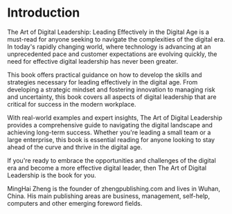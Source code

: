 # Introduction

The Art of Digital Leadership: Leading Effectively in the Digital Age is a must-read for anyone seeking to navigate the complexities of the digital era. In today's rapidly changing world, where technology is advancing at an unprecedented pace and customer expectations are evolving quickly, the need for effective digital leadership has never been greater.

This book offers practical guidance on how to develop the skills and strategies necessary for leading effectively in the digital age. From developing a strategic mindset and fostering innovation to managing risk and uncertainty, this book covers all aspects of digital leadership that are critical for success in the modern workplace.

With real-world examples and expert insights, The Art of Digital Leadership provides a comprehensive guide to navigating the digital landscape and achieving long-term success. Whether you're leading a small team or a large enterprise, this book is essential reading for anyone looking to stay ahead of the curve and thrive in the digital age.

If you're ready to embrace the opportunities and challenges of the digital era and become a more effective digital leader, then The Art of Digital Leadership is the book for you.

MingHai Zheng is the founder of zhengpublishing.com and lives in Wuhan, China. His main publishing areas are business, management, self-help, computers and other emerging foreword fields.
